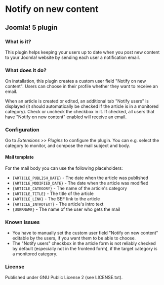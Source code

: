 # Notify on new content
## Joomla! 5 plugin

### What is it?
This plugin helps keeping your users up to date when you post new content to your Joomla! website by sending each user a notification email.

### What does it do?
On installation, this plugin creates a custom user field "Notify on new content". Users can choose in their profile whether they want to receive an email.

When an article is created or edited, an additional tab "Notify users" is displayed (it should automatically be checked if the article is in a monitored category). Check or uncheck the checkbox in it. If checked, all users that have "Notify on new content" enabled will receive an email.

### Configuration
Go to *Extensions >> Plugins* to configure the plugin. You can e.g. select the category to monitor, and compose the mail subject and body.

#### Mail template
For the mail body you can use the following placeholders:

* `{ARTICLE_PUBLISH_DATE}` - The date when the article was published
* `{ARTICLE_MODIFIED_DATE}` - The date when the article was modified
* `{ARTICLE_CATEGORY}` - The name of the article's category
* `{ARTICLE_TITLE}` - The title of the article
* `{ARTICLE_LINK}` - The SEF link to the article
* `{ARTICLE_INTROTEXT}` - The article's intro text
* `{USERNAME}` - The name of the user who gets the mail

### Known issues
* You have to manually set the custom user field "Notify on new content" editable by the users, if you want them to be able to choose.
* The "Notify users" checkbox in the article form is not reliably checked by default (especially not in the frontend form), if the target category is a monitored category.

### License
Published under GNU Public License 2 (see LICENSE.txt).